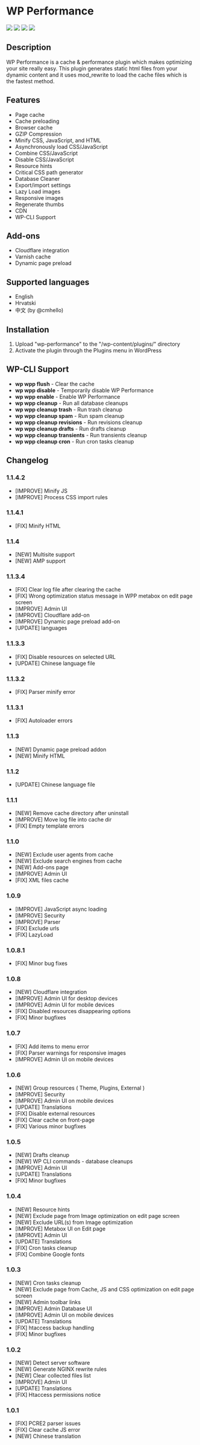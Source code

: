 # WP Performance #

[![](https://img.shields.io/wordpress/plugin/tested/wp-performance.svg)](https://wordpress.org/plugins/wp-performance) [![](https://img.shields.io/wordpress/plugin/stars/wp-performance.svg)](https://wordpress.org/plugins/wp-performance) [![](https://img.shields.io/wordpress/plugin/dt/wp-performance.svg)](https://wordpress.org/plugins/wp-performance) [![](https://img.shields.io/wordpress/plugin/v/wp-performance.svg)](https://wordpress.org/plugins/wp-performance)

## Description ##

WP Performance is a cache & performance plugin which makes optimizing your site really easy.
This plugin generates static html files from your dynamic content and it uses mod_rewrite to load the cache files which is the fastest method.

## Features ##

* Page cache
* Cache preloading
* Browser cache
* GZIP Compression
* Minify CSS, JavaScript, and HTML
* Asynchronously load CSS/JavaScript
* Combine CSS/JavaScript
* Disable CSS/JavaScript
* Resource hints
* Critical CSS path generator
* Database Cleaner
* Export/import settings
* Lazy Load images
* Responsive images
* Regenerate thumbs
* CDN
* WP-CLI Support

## Add-ons ##

* Cloudflare integration
* Varnish cache
* Dynamic page preload


## Supported languages ##

* English
* Hrvatski
* 中文 (by @cmhello)

## Installation ##

1. Upload "wp-performance" to the "/wp-content/plugins/" directory
2. Activate the plugin through the Plugins menu in WordPress


## WP-CLI Support ##

* **wp wpp flush** - Clear the cache
* **wp wpp disable** - Temporarily disable WP Performance
* **wp wpp enable** - Enable WP Performance
* **wp wpp cleanup** - Run all database cleanups
* **wp wpp cleanup trash** - Run trash cleanup
* **wp wpp cleanup spam** - Run spam cleanup
* **wp wpp cleanup revisions** - Run revisions cleanup
* **wp wpp cleanup drafts** - Run drafts cleanup
* **wp wpp cleanup transients** - Run transients cleanup
* **wp wpp cleanup cron** - Run cron tasks cleanup


## Changelog ##

### 1.1.4.2 ###
* [IMPROVE] Minify JS
* [IMPROVE] Process CSS import rules

### 1.1.4.1 ###
* [FIX] Minify HTML

### 1.1.4 ###
* [NEW] Multisite support
* [NEW] AMP support

### 1.1.3.4 ###
* [FIX] Clear log file after clearing the cache
* [FIX] Wrong optimization status message in WPP metabox on edit page screen
* [IMPROVE] Admin UI
* [IMPROVE] Cloudflare add-on
* [IMPROVE] Dynamic page preload add-on
* [UPDATE] languages

### 1.1.3.3 ###
* [FIX] Disable resources on selected URL
* [UPDATE] Chinese language file

### 1.1.3.2 ###
* [FIX] Parser minify error

### 1.1.3.1 ###
* [FIX] Autoloader errors

### 1.1.3 ###
* [NEW] Dynamic page preload addon
* [NEW] Minify HTML

### 1.1.2 ###
* [UPDATE] Chinese language file

### 1.1.1 ###
* [NEW] Remove cache directory after uninstall
* [IMPROVE] Move log file into cache dir
* [FIX] Empty template errors

### 1.1.0 ###
* [NEW] Exclude user agents from cache
* [NEW] Exclude search engines from cache
* [NEW] Add-ons page
* [IMPROVE] Admin UI
* [FIX] XML files cache

### 1.0.9 ###
* [IMPROVE] JavaScript async loading
* [IMPROVE] Security
* [IMPROVE] Parser
* [FIX] Exclude urls
* [FIX] LazyLoad


### 1.0.8.1 ###
* [FIX] Minor bug fixes

### 1.0.8 ###
* [NEW] Cloudflare integration
* [IMPROVE] Admin UI for desktop devices
* [IMPROVE] Admin UI for mobile devices
* [FIX] Disabled resources disappearing options
* [FIX] Minor bugfixes

### 1.0.7 ###
* [FIX] Add items to menu error
* [FIX] Parser warnings for responsive images
* [IMPROVE] Admin UI on mobile devices

### 1.0.6 ###
* [NEW] Group resources ( Theme, Plugins, External )
* [IMPROVE] Security
* [IMPROVE] Admin UI on mobile devices
* [UPDATE] Translations
* [FIX] Disable external resources
* [FIX] Clear cache on front-page
* [FIX] Various minor bugfixes

### 1.0.5 ###
* [NEW] Drafts cleanup
* [NEW] WP CLI commands - database cleanups
* [IMPROVE] Admin UI
* [UPDATE] Translations
* [FIX] Minor bugfixes

### 1.0.4 ###
* [NEW] Resource hints
* [NEW] Exclude page from Image optimization on edit page screen
* [NEW] Exclude URL(s) from Image optimization
* [IMPROVE] Metabox UI on Edit page
* [IMPROVE] Admin UI
* [UPDATE] Translations
* [FIX] Cron tasks cleanup
* [FIX] Combine Google fonts

### 1.0.3 ###
* [NEW] Cron tasks cleanup
* [NEW] Exclude page from Cache, JS and CSS optimization on edit page screen
* [NEW] Admin toolbar links
* [IMPROVE] Admin Database UI
* [IMPROVE] Admin UI on mobile devices
* [UPDATE] Translations
* [FIX] htaccess backup handling
* [FIX] Minor bugfixes

### 1.0.2 ###
* [NEW] Detect server software
* [NEW] Generate NGINX rewrite rules
* [NEW] Clear collected files list
* [IMPROVE] Admin UI
* [UPDATE] Translations
* [FIX] Htaccess permissions notice

### 1.0.1 ###
* [FIX] PCRE2 parser issues
* [FIX] Clear cache JS error
* [NEW] Chinese translation